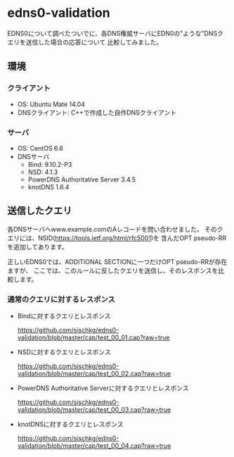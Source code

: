# edns0-validation

EDNS0について調べたついでに、各DNS権威サーバにEDN0の"ような"DNSクエリを送信した場合の応答について
比較してみました。

## 環境

### クライアント

* OS: Ubuntu Mate 14.04
* DNSクライアント: C++で作成した自作DNSクライアント

### サーバ

* OS: CentOS 6.6
* DNSサーバ
   - Bind: 9.10.2-P3
   - NSD: 4.1.3
   - PowerDNS Authoritative Server 3.4.5
   - knotDNS 1.6.4


## 送信したクエリ

各DNSサーバへwww.example.comのAレコードを問い合わせました。
そのクエリには、NSID(https://tools.ietf.org/html/rfc5001)を
含んだOPT pseudo-RRを追加してあります。

正しいEDNS0では、ADDITIONAL SECTIONに一つだけOPT pseudo-RRが存在ますが、
ここでは、このルールに反したクエリを送信し、そのレスポンスを比較します。

### 通常のクエリに対するレスポンス

* Bindに対するクエリとレスポンス

  https://github.com/sischkg/edns0-validation/blob/master/cap/test_00_01.cap?raw=true

* NSDに対するクエリとレスポンス

  https://github.com/sischkg/edns0-validation/blob/master/cap/test_00_02.cap?raw=true

* PowerDNS Authoritative Serverに対するクエリとレスポンス

  https://github.com/sischkg/edns0-validation/blob/master/cap/test_00_03.cap?raw=true

* knotDNSに対するクエリとレスポンス

  https://github.com/sischkg/edns0-validation/blob/master/cap/test_00_04.cap?raw=true



